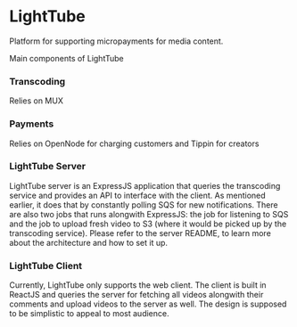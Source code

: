 # LightTube

Platform for supporting micropayments for media content.

Main components of LightTube

### Transcoding

Relies on MUX

### Payments

Relies on OpenNode for charging customers and Tippin for creators

### LightTube Server

LightTube server is an ExpressJS application that queries the transcoding service and provides an API to interface with the client. As mentioned earlier, it does that by constantly polling SQS for new notifications. There are also two jobs that runs alongwith ExpressJS: the job for listening to SQS and the job to upload fresh video to S3 (where it would be picked up by the transcoding service). Please refer to the server README, to learn more about the architecture and how to set it up.

### LightTube Client

Currently, LightTube only supports the web client. The client is built in ReactJS and queries the server for fetching all videos alongwith their comments and upload videos to the server as well. The design is supposed to be simplistic to appeal to most audience.
